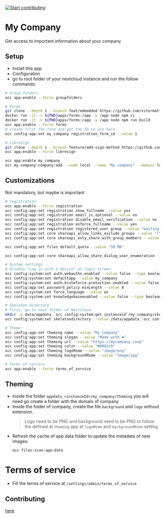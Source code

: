 [![Start contributing](https://img.shields.io/github/issues/LibreCodeCoop/my_company/good%20first%20issue?color=7057ff&label=Contribute)](https://github.com/LibreCodeCoop/my_company/issues?q=is%3Aissue+is%3Aopen+sort%3Aupdated-desc+label%3A%22good+first+issue%22)

# My Company

Get access to important information about your company

## Setup

* Install this app
* Configuration
* go to root folder of your nextcloud instance and run the follow commands:
```bash
# Group folders
occ app:enable --force groupfolders

# Forms
git clone --depth 1 --branch feat/embedded https://github.com/vitormattos/forms/ apps/forms
docker run -it -v ${PWD}apps/forms:/app -w /app node npm ci
docker run -it -v ${PWD}apps/forms:/app -w /app node npm run build
occ app:enable --force forms
# Create first the form and get the ID to use here
occ config:app:set my_company registration_form_id --value 1

# LibreSign
git clone --depth 1 --branch feature/add-sign-method https://github.com/LibreSign/libresign/ apps/libresign
occ app:enable --force libresign

occ app:enable my_company
occ my-company:company:add --code local --name "My company" --domain local.localhost
```
## Customizations

Not mandatory, but maybe is important
```bash
# registration
occ app:enable --force registration
occ config:app:set registration show_fullname --value yes
occ config:app:set registration email_is_optional --value no
occ config:app:set registration disable_email_verification --value no
occ config:app:set registration enforce_fullname --value yes
occ config:app:set registration registered_user_group --value "waiting-approval"
occ config:app:set core shareapi_allow_links_exclude_groups --value "[\"waiting-approval\"]"
occ config:app:set core shareapi_only_share_with_group_members --value no

occ config:app:set files default_quota --value "50 MB"

occ config:app:set core shareapi_allow_share_dialog_user_enumeration --value no

# System settings
# Disable "Log in with a device" at login screen
occ config:system:set auth.webauthn.enabled --value false --type boolean
occ config:system:set defaultapp --value my_company
occ config:system:set auth.bruteforce.protection.enabled --value false --type boolean
occ config:app:set password_policy minLength --value 8
occ config:system:set force_language --value en
occ config:system:set knowledgebaseenabled --value false --type boolean

# Skeleton directory
# First, go to root folder of Nextcloud
mkdir -p data/appdata_`occ config:system:get instanceid`/my_company/skeleton
occ config:system:set skeletondirectory --value /data/appdata_`occ config:system:get instanceid`/my_company/skeleton

# Theme
occ config:app:set theming name --value "My Company"
occ config:app:set theming slogan --value "Made with ❤️"
occ config:app:set theming url --value "https://mycompany.coop"
occ config:app:set theming color --value "#0082c9"
occ config:app:set theming logoMime --value "image/png"
occ config:app:set theming backgroundMime --value "image/jpg"

# Terms of service
occ app:enable --force terms_of_service
```
## Theming
* Inside the folder `appdata_<instanceId>/my_company/theming` you will need go create a folder with the domain of company
* Inside the folder of company, create the file `background` and `logo` without extension.
  > Logo need to be PNG and background need to be PNG  to follow the defined at `theming` app at `logoMime` and `backgroundMime` setting
* Refresh the cache of app data folder to update the metadata of new images:
  ```bash
  occ files:scan-app-data
  ```

# Terms of service
* Fill the terms of service at `/settings/admin/terms_of_service`

## Contributing

[here](.github/CONTRIBUTING.md)
